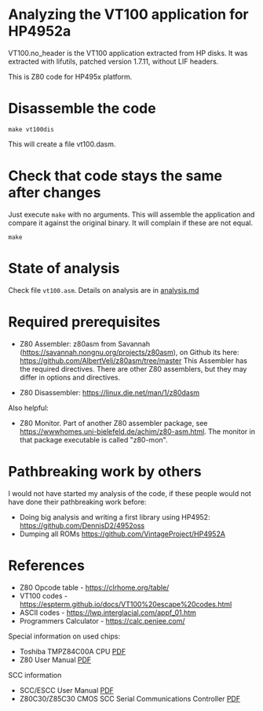 # Analyzing the VT100 application for HP4952a

VT100.no_header is the VT100 application extracted from HP disks.
It was extracted with lifutils, patched version 1.7.11, without LIF headers.

This is Z80 code for HP495x platform.

# Disassemble the code
```shell
make vt100dis
```
This will create a file vt100.dasm.

# Check that code stays the same after changes
Just execute ```make``` with no arguments. This will assemble the application and compare it
against the original binary. It will complain if these are not equal.
```shell
make 
```

# State of analysis
Check file ```vt100.asm```. Details on analysis are in [analysis.md](analysis.md)

# Required prerequisites

* Z80 Assembler: z80asm from Savannah (https://savannah.nongnu.org/projects/z80asm), 
on Github its here: https://github.com/AlbertVeli/z80asm/tree/master
This Assembler has the required directives. There are other Z80 assemblers, but they may differ in options
and directives.

* Z80 Disassembler:
https://linux.die.net/man/1/z80dasm

Also helpful:
* Z80 Monitor. Part of another Z80 assembler package, see https://wwwhomes.uni-bielefeld.de/achim/z80-asm.html.
  The monitor in that package executable is called "z80-mon".

# Pathbreaking work by others
I would not have started my analysis of the code, if these people would
not have done their pathbreaking work before:

* Doing big analysis and writing a first library using HP4952: https://github.com/DennisD2/4952oss 
* Dumping all ROMs https://github.com/VintageProject/HP4952A

# References
* Z80 Opcode table - https://clrhome.org/table/
* VT100 codes - https://espterm.github.io/docs/VT100%20escape%20codes.html
* ASCII codes - https://lwp.interglacial.com/appf_01.htm
* Programmers Calculator - https://calc.penjee.com/

Special information on used chips:
* Toshiba TMPZ84C00A CPU [PDF](doc/3rdParty/tmpz84c00.pdf)
* Z80 User Manual [PDF](doc/3rdParty/zilog-z80-user-manual-um0080.pdf)

SCC information
* SCC/ESCC User Manual [PDF](doc/3rdParty/zilog-scc_escc_user_manual_um.pdf)
* Z80C30/Z85C30 CMOS SCC Serial Communications Controller [PDF](doc/3rdParty/zilog-z80c30-35-spec-ps0117.pdf)

